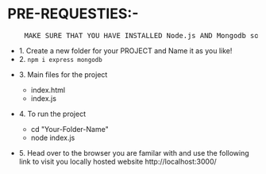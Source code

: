 <h1>PRE-REQUESTIES:-</h1>
<pre>    MAKE SURE THAT YOU HAVE INSTALLED Node.js AND Mongodb softwares.</pre>


<ul>
    <li>1. Create a new folder for your PROJECT and Name it as you like!</li>
    <li>2. <code>npm i express mongodb</code></li>
    <li>
        <p>3. Main files for the project</p>
        <ul>
            <li>index.html</li>
            <li>index.js</li>
        </ul>
    </li>
    <li>
        <p>4. To run the project</p> 
            <ul>
                <li>cd "Your-Folder-Name"</li>
                <li>node index.js</li>
            </ul>    
        </li>
    <li>
        <p>5. Head over to the browser you are familar with and use the following link to visit you locally hosted website http://localhost:3000/</p>
    </li>
